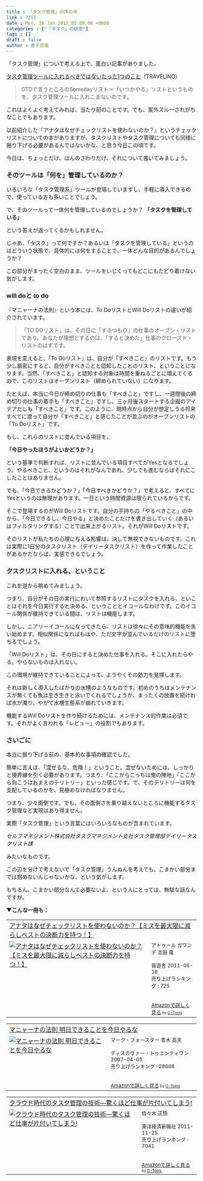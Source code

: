 ```yaml
---
title : 「タスク管理」の序の序
link : 7251
date : Mon, 16 Jan 2012 05:09:00 +0000
categories : ["「タスク」の研究"]
tags : []
draft : false
author : 倉下忠憲
---
```


「タスク管理」について考える上で、面白い記事がありました。

<a href="http://saiut.com/lifehack/task_management/">タスク管理ツールに入れるべきではないたった1つのこと</a>（TRAVELING）

<blockquote>
GTDで言うところのSomedayリスト＝「いつかやる」リストというものを、タスク管理ツールに入れこまないのです。
</blockquote>

これはよくよく考えてみれば、当たり前のことです。でも、案外スルーされがちなことでもあります。

以前紹介した『アナタはなぜチェックリストを使わないのか？』というチェックリストについての本がありますが、タスクリストやタスク管理についても同様に掘り下げる必要があるんではないかな、と思う今日この頃です。

今日は、ちょっとだけ、ほんのさわりだけ、それについて書いてみましょう。

<h3>そのツールは「何を」管理しているのか？</h3>
いろいろな「タスク管理系」ツールが登場していますし、手軽に導入できるので、使っている方も多いことでしょう。

で、そのツールって一体何を管理しているのでしょうか？
<strong>
「タスクを管理している」</strong>

という答えが返ってくるかもしれません。

じゃあ、「タスク」って何ですか？あるいは「タスクを管理している」というのはどういう状態で、具体的には何をすることで、一体どんな目的があるんでしょうか？

この部分がまったく空白のまま、ツールをいじくってもどこにもたどり着けない気がします。

<h3>will doと to do</h3>
『マニャーナの法則』という本には、To DoリストとWill Doリストの違いが紹介されています。

<blockquote>
「TO DOリスト」は、その日に「するつもり」の仕事のオープン・リストであり、あなたが理想とするのは、「すると決めた」仕事のクローズド・リストのはずです。
</blockquote>

表現を変えると、「To Doリスト」は、自分が「すべきこと」のリストです。もう少し厳密にすると、自分がすべきことと認知したことのリスト、ということになります。当然、「すべきこと」と認知する対象は時間を重ねるごとに増えてくるので、このリストはオープンリスト（締められていない）になります。

たとえば、本当に今日が締め切りの仕事も「すべきこと」ですし、一週間後の締め切りの仕事の着手も「すべきこと」ですし、三ヶ月後スタートする企画のアイデアだしも「すべきこと」です。このように、現時点から自分が想定しうる将来すべてに渡って自分が「すべきこと」と感じたことが並ぶのがオープンリストの「To Doリスト」です。

もし、これらのリストに並んでいる項目を、

<strong>「今日やったほうがよいかどうか？」</strong>

という基準で判断すれば、リストに並んでいる項目すべてがYesとなるでしょう。やるべきこと、というのはそれがなんであれ、少しでも進むならばそれにこしたことはありません。

でも、「今日できるかどうか？」「今日すべきかどうか？」で考えると、すべてにYesというのは無理があります。一日という時間資源は限られているからです。

そこで登場するのがWill Doリストです。自分の手持ちの「やるべきこと」の中から、「今日できるし、今日やる」と決めたことだけを書き出していく（あるいはフィルタリングする）ことで出来上がるリスト。それがWill Doリストです。

そのリストが私たちの心理に与える影響は、決して無視できないものです。これは実際に1日分のタスクリスト（デイリータスクリスト）を作って作業したことがあるかたならば、実感できるでしょう。
<h3>タスクリストに入れる、ということ</h3>
これを逆から眺めてみましょう。

つまり、自分がその日の実行において参照するリストにタスクを入れる、といことはそれを今日実行すると決める、ということとイコールなわけです。このイコール関係が維持できている間は、リストは機能します。

しかし、ニアリーイコールになってきたら、リストは徐々にその意味的機能を失い始めます。相似関係になればもはや、ただ文字が並んでいるだけのリストに堕ちるでしょう。

「Will Doリスト」は、その日にすると決めた仕事を入れる。そこに入れたらやる。やらないものは入れない。

この環境が維持できていることによって、ようやくその効力を発揮します。

それは新しく導入したばかりの水槽のようなものです。初めのうちはメンテナンスが無くても魚は生き生きと泳いでくれるでしょうが、まったくの放置を続ければ水が濁り、やがて水槽生態系が崩れていきます。

機能するWill Doリストを作り続けるためには、メンテナンス的作業は必須です。それがよく言われる「レビュー」の役割でもあります。

<h3>さいごに</h3>
本当に掘り下げる前の、基本的な事項の確認でした。

簡単に言えば、「混ぜるな、危険！」ということ。混ぜないためには、しっかりと境界線を引く必要があります。つまり、「ここからこっちは俺の陣地」「ここから向こうはおまえのテリトリー」といった感じです。で、そのテリトリーは何を支配しているのかを、見極めなければなりません。

つまり、少々面倒です。でも、その面倒さを乗り越えないところに機能するタスク管理など実現はあり得ません。

実際「タスク管理」という言葉にはいろいろなものが含まれています。

<em>セルフマネジメント株式会社タスクマネジメント支社タスク管理部デイリータスクリスト課</em>

みたいなものです。

この辺を分けて考えないで「タスク管理」うんぬんを考えても、こまかい部分までは掴めないんじゃないかな、という気がします。

もちろん、こまかい部分なんて必要ないよ、という人にとっては、無駄な話なんですが。

<strong>▼こんな一冊も：</strong>
<table  border="0" cellpadding="5"><tr><td colspan="2"><a href="http://www.amazon.co.jp/%E3%82%A2%E3%83%8A%E3%82%BF%E3%81%AF%E3%81%AA%E3%81%9C%E3%83%81%E3%82%A7%E3%83%83%E3%82%AF%E3%83%AA%E3%82%B9%E3%83%88%E3%82%92%E4%BD%BF%E3%82%8F%E3%81%AA%E3%81%84%E3%81%AE%E3%81%8B%EF%BC%9F%E3%80%90%E3%83%9F%E3%82%B9%E3%82%92%E6%9C%80%E5%A4%A7%E9%99%90%E3%81%AB%E6%B8%9B%E3%82%89%E3%81%97%E3%83%99%E3%82%B9%E3%83%88%E3%81%AE%E6%B1%BA%E6%96%AD%E5%8A%9B%E3%82%92%E6%8C%81%E3%81%A4%EF%BC%81%E3%80%91-%E3%82%A2%E3%83%88%E3%82%A5%E3%83%BC%E3%83%AB-%E3%82%AC%E3%83%AF%E3%83%B3%E3%83%87/dp/4863912803%3FSubscriptionId%3D15SMZCTB9V8NGR2TW082%26tag%3Drashita1000-22%26linkCode%3Dxm2%26camp%3D2025%26creative%3D165953%26creativeASIN%3D4863912803" target="_blank">アナタはなぜチェックリストを使わないのか？【ミスを最大限に減らしベストの決断力を持つ！】</a><img src="http://www.assoc-amazon.jp/e/ir?t=rashita1000-22&l=ur2&o=9" width="1" height="1" style="border: none;" alt="" /></td></tr><tr><td valign="top"><a href="http://www.amazon.co.jp/%E3%82%A2%E3%83%8A%E3%82%BF%E3%81%AF%E3%81%AA%E3%81%9C%E3%83%81%E3%82%A7%E3%83%83%E3%82%AF%E3%83%AA%E3%82%B9%E3%83%88%E3%82%92%E4%BD%BF%E3%82%8F%E3%81%AA%E3%81%84%E3%81%AE%E3%81%8B%EF%BC%9F%E3%80%90%E3%83%9F%E3%82%B9%E3%82%92%E6%9C%80%E5%A4%A7%E9%99%90%E3%81%AB%E6%B8%9B%E3%82%89%E3%81%97%E3%83%99%E3%82%B9%E3%83%88%E3%81%AE%E6%B1%BA%E6%96%AD%E5%8A%9B%E3%82%92%E6%8C%81%E3%81%A4%EF%BC%81%E3%80%91-%E3%82%A2%E3%83%88%E3%82%A5%E3%83%BC%E3%83%AB-%E3%82%AC%E3%83%AF%E3%83%B3%E3%83%87/dp/4863912803%3FSubscriptionId%3D15SMZCTB9V8NGR2TW082%26tag%3Drashita1000-22%26linkCode%3Dxm2%26camp%3D2025%26creative%3D165953%26creativeASIN%3D4863912803" target="_blank"><img src="http://ecx.images-amazon.com/images/I/51hrjfe6r8L._SL160_.jpg" border="0" alt="アナタはなぜチェックリストを使わないのか？【ミスを最大限に減らしベストの決断力を持つ！】" /></a></td><td valign="top"><font size="-1">アトゥール ガワンデ 吉田 竜 <br /><br />晋遊舎  2011-06-18<br />売り上げランキング : 725<br /><br /><br /><a href="http://www.amazon.co.jp/%E3%82%A2%E3%83%8A%E3%82%BF%E3%81%AF%E3%81%AA%E3%81%9C%E3%83%81%E3%82%A7%E3%83%83%E3%82%AF%E3%83%AA%E3%82%B9%E3%83%88%E3%82%92%E4%BD%BF%E3%82%8F%E3%81%AA%E3%81%84%E3%81%AE%E3%81%8B%EF%BC%9F%E3%80%90%E3%83%9F%E3%82%B9%E3%82%92%E6%9C%80%E5%A4%A7%E9%99%90%E3%81%AB%E6%B8%9B%E3%82%89%E3%81%97%E3%83%99%E3%82%B9%E3%83%88%E3%81%AE%E6%B1%BA%E6%96%AD%E5%8A%9B%E3%82%92%E6%8C%81%E3%81%A4%EF%BC%81%E3%80%91-%E3%82%A2%E3%83%88%E3%82%A5%E3%83%BC%E3%83%AB-%E3%82%AC%E3%83%AF%E3%83%B3%E3%83%87/dp/4863912803%3FSubscriptionId%3D15SMZCTB9V8NGR2TW082%26tag%3Drashita1000-22%26linkCode%3Dxm2%26camp%3D2025%26creative%3D165953%26creativeASIN%3D4863912803" target="_blank">Amazonで詳しく見る</a></font><font size="-2"> by <a href="http://www.goodpic.com/mt/aws/index.html" >G-Tools</a></font></td></tr></table>

<table  border="0" cellpadding="5"><tr><td colspan="2"><a href="http://www.amazon.co.jp/%E3%83%9E%E3%83%8B%E3%83%A3%E3%83%BC%E3%83%8A%E3%81%AE%E6%B3%95%E5%89%87-%E6%98%8E%E6%97%A5%E3%81%A7%E3%81%8D%E3%82%8B%E3%81%93%E3%81%A8%E3%82%92%E4%BB%8A%E6%97%A5%E3%82%84%E3%82%8B%E3%81%AA-%E3%83%9E%E3%83%BC%E3%82%AF%E3%83%BB%E3%83%95%E3%82%A9%E3%83%BC%E3%82%B9%E3%82%BF%E3%83%BC/dp/4887595425%3FSubscriptionId%3D15SMZCTB9V8NGR2TW082%26tag%3Drashita1000-22%26linkCode%3Dxm2%26camp%3D2025%26creative%3D165953%26creativeASIN%3D4887595425" target="_blank">マニャーナの法則 明日できることを今日やるな</a><img src="http://www.assoc-amazon.jp/e/ir?t=rashita1000-22&l=ur2&o=9" width="1" height="1" style="border: none;" alt="" /></td></tr><tr><td valign="top"><a href="http://www.amazon.co.jp/%E3%83%9E%E3%83%8B%E3%83%A3%E3%83%BC%E3%83%8A%E3%81%AE%E6%B3%95%E5%89%87-%E6%98%8E%E6%97%A5%E3%81%A7%E3%81%8D%E3%82%8B%E3%81%93%E3%81%A8%E3%82%92%E4%BB%8A%E6%97%A5%E3%82%84%E3%82%8B%E3%81%AA-%E3%83%9E%E3%83%BC%E3%82%AF%E3%83%BB%E3%83%95%E3%82%A9%E3%83%BC%E3%82%B9%E3%82%BF%E3%83%BC/dp/4887595425%3FSubscriptionId%3D15SMZCTB9V8NGR2TW082%26tag%3Drashita1000-22%26linkCode%3Dxm2%26camp%3D2025%26creative%3D165953%26creativeASIN%3D4887595425" target="_blank"><img src="http://ecx.images-amazon.com/images/I/51HYssPJAvL._SL160_.jpg" border="0" alt="マニャーナの法則 明日できることを今日やるな" /></a></td><td valign="top"><font size="-1">マーク・フォースター 青木 高夫 <br /><br />ディスカヴァー・トゥエンティワン  2007-04-05<br />売り上げランキング : 28668<br /><br /><br /><a href="http://www.amazon.co.jp/%E3%83%9E%E3%83%8B%E3%83%A3%E3%83%BC%E3%83%8A%E3%81%AE%E6%B3%95%E5%89%87-%E6%98%8E%E6%97%A5%E3%81%A7%E3%81%8D%E3%82%8B%E3%81%93%E3%81%A8%E3%82%92%E4%BB%8A%E6%97%A5%E3%82%84%E3%82%8B%E3%81%AA-%E3%83%9E%E3%83%BC%E3%82%AF%E3%83%BB%E3%83%95%E3%82%A9%E3%83%BC%E3%82%B9%E3%82%BF%E3%83%BC/dp/4887595425%3FSubscriptionId%3D15SMZCTB9V8NGR2TW082%26tag%3Drashita1000-22%26linkCode%3Dxm2%26camp%3D2025%26creative%3D165953%26creativeASIN%3D4887595425" target="_blank">Amazonで詳しく見る</a></font><font size="-2"> by <a href="http://www.goodpic.com/mt/aws/index.html" >G-Tools</a></font></td></tr></table>

<table  border="0" cellpadding="5"><tr><td colspan="2"><a href="http://www.amazon.co.jp/%E3%82%AF%E3%83%A9%E3%82%A6%E3%83%89%E6%99%82%E4%BB%A3%E3%81%AE%E3%82%BF%E3%82%B9%E3%82%AF%E7%AE%A1%E7%90%86%E3%81%AE%E6%8A%80%E8%A1%93%E2%80%95%E9%A9%9A%E3%81%8F%E3%81%BB%E3%81%A9%E4%BB%95%E4%BA%8B%E3%81%8C%E7%89%87%E4%BB%98%E3%81%84%E3%81%A6%E3%81%97%E3%81%BE%E3%81%86-%E4%BD%90%E3%80%85%E6%9C%A8-%E6%AD%A3%E6%82%9F/dp/4492580948%3FSubscriptionId%3D15SMZCTB9V8NGR2TW082%26tag%3Drashita1000-22%26linkCode%3Dxm2%26camp%3D2025%26creative%3D165953%26creativeASIN%3D4492580948" target="_blank">クラウド時代のタスク管理の技術―驚くほど仕事が片付いてしまう!</a><img src="http://www.assoc-amazon.jp/e/ir?t=rashita1000-22&l=ur2&o=9" width="1" height="1" style="border: none;" alt="" /></td></tr><tr><td valign="top"><a href="http://www.amazon.co.jp/%E3%82%AF%E3%83%A9%E3%82%A6%E3%83%89%E6%99%82%E4%BB%A3%E3%81%AE%E3%82%BF%E3%82%B9%E3%82%AF%E7%AE%A1%E7%90%86%E3%81%AE%E6%8A%80%E8%A1%93%E2%80%95%E9%A9%9A%E3%81%8F%E3%81%BB%E3%81%A9%E4%BB%95%E4%BA%8B%E3%81%8C%E7%89%87%E4%BB%98%E3%81%84%E3%81%A6%E3%81%97%E3%81%BE%E3%81%86-%E4%BD%90%E3%80%85%E6%9C%A8-%E6%AD%A3%E6%82%9F/dp/4492580948%3FSubscriptionId%3D15SMZCTB9V8NGR2TW082%26tag%3Drashita1000-22%26linkCode%3Dxm2%26camp%3D2025%26creative%3D165953%26creativeASIN%3D4492580948" target="_blank"><img src="http://ecx.images-amazon.com/images/I/41Uk63c9VWL._SL160_.jpg" border="0" alt="クラウド時代のタスク管理の技術―驚くほど仕事が片付いてしまう!" /></a></td><td valign="top"><font size="-1">佐々木 正悟 <br /><br />東洋経済新報社  2011-11-25<br />売り上げランキング : 7041<br /><br /><br /><a href="http://www.amazon.co.jp/%E3%82%AF%E3%83%A9%E3%82%A6%E3%83%89%E6%99%82%E4%BB%A3%E3%81%AE%E3%82%BF%E3%82%B9%E3%82%AF%E7%AE%A1%E7%90%86%E3%81%AE%E6%8A%80%E8%A1%93%E2%80%95%E9%A9%9A%E3%81%8F%E3%81%BB%E3%81%A9%E4%BB%95%E4%BA%8B%E3%81%8C%E7%89%87%E4%BB%98%E3%81%84%E3%81%A6%E3%81%97%E3%81%BE%E3%81%86-%E4%BD%90%E3%80%85%E6%9C%A8-%E6%AD%A3%E6%82%9F/dp/4492580948%3FSubscriptionId%3D15SMZCTB9V8NGR2TW082%26tag%3Drashita1000-22%26linkCode%3Dxm2%26camp%3D2025%26creative%3D165953%26creativeASIN%3D4492580948" target="_blank">Amazonで詳しく見る</a></font><font size="-2"> by <a href="http://www.goodpic.com/mt/aws/index.html" >G-Tools</a></font></td></tr></table>


